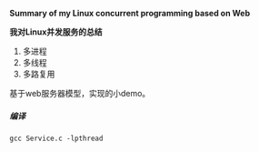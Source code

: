 **Summary of my Linux concurrent programming based on Web**

**我对Linux并发服务的总结**

1. 多进程
2. 多线程
3. 多路复用

基于web服务器模型，实现的小demo。



##### 编译

```shell
gcc Service.c -lpthread
```

